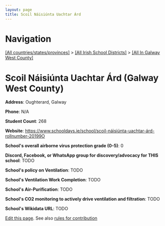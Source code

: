 ```yaml
---
layout: page
title: Scoil Náisiúnta Uachtar Árd
---
```

# Navigation

[[All countries/states/provinces]](../../..) > [[All Irish School Districts]](../..) > [[All In Galway West County]](..)

# Scoil Náisiúnta Uachtar Árd (Galway West County)

**Address**: Oughterard, Galway

**Phone**: N/A

**Student Count**: 268

**Website**: <https://www.schooldays.ie/school/scoil-náisiúnta-uachtar-árd-rollnumber-20199O>

**School's overall airborne virus protection grade (0-5)**: 0

**Discord, Facebook, or WhatsApp group for discovery/advocacy for THIS school**: TODO

**School's policy on Ventilation**: TODO

**School's Ventilation Work Completion**: TODO

**School's Air-Purification**: TODO

**School's CO2 monitoring to actively drive ventilation and filtration**: TODO

**School's Wikidata URL**: TODO


[Edit this page](https://github.com/ventilate-schools/Ireland/edit/main/./Galway_West_County/Scoil_Náisiúnta_Uachtar_Árd.md). See also [rules for contribution](../../../contribution-rules/)